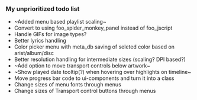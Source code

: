 ### My unprioritized todo list

* ~Added menu based playlist scaling~
* Convert to using foo_spider_monkey_panel instead of foo_jscript
* Handle GIFs for image types?
* Better lyrics handling
* Color picker menu with meta_db saving of seleted color based on arist/album/disc
* Better resolution handling for intermediate sizes (scaling? DPI based?)
* ~Add option to move transport controls below artwork~
* ~Show played date tooltip(?) when hovering over highlights on timeline~
* Move progress bar code to ui-components and turn it into a class
* Change sizes of menu fonts through menus
* Change sizes of Transport control buttons through menus